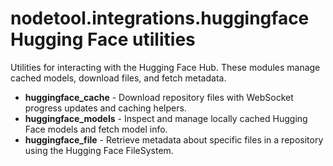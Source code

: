 # nodetool.integrations.huggingface Hugging Face utilities

Utilities for interacting with the Hugging Face Hub. These modules manage cached models, download files, and fetch metadata.

- **huggingface_cache** - Download repository files with WebSocket progress updates and caching helpers.
- **huggingface_models** - Inspect and manage locally cached Hugging Face models and fetch model info.
- **huggingface_file** - Retrieve metadata about specific files in a repository using the Hugging Face FileSystem.
